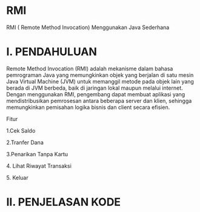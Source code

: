 # RMI
RMI ( Remote Method Invocation) Menggunakan Java Sederhana

<h1> I. PENDAHULUAN </h1>
Remote Method Invocation (RMI) adalah mekanisme dalam bahasa pemrograman Java yang memungkinkan objek yang berjalan di satu mesin Java Virtual Machine (JVM) untuk memanggil metode pada objek lain yang berada di JVM berbeda, baik di jaringan lokal maupun melalui internet. Dengan menggunakan RMI, pengembang dapat membuat aplikasi yang mendistribusikan pemrosesan antara beberapa server dan klien, sehingga memungkinkan pemisahan logika bisnis dan client secara efisien.

<p>Fitur </p>
<p>1.Cek Saldo </p>
<p>2.Tranfer Dana</p>
<p>3.Penarikan Tanpa Kartu</p>
<p>4. Lihat Riwayat Transaksi</p>
<p>5. Keluar</p>

<h1> II. PENJELASAN KODE </h1>

